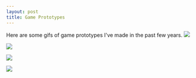 ```yaml
---
layout: post
title: Game Prototypes
---
```

Here are some gifs of game prototypes I've made in the past few years.
![](http://i.imgur.com/ui5OqbW.gif)

![](http://i.imgur.com/9uBWcSK.gif)

![](http://i.imgur.com/daCLUMQ.gif)

![](http://i.imgur.com/MWk9axY.png)
